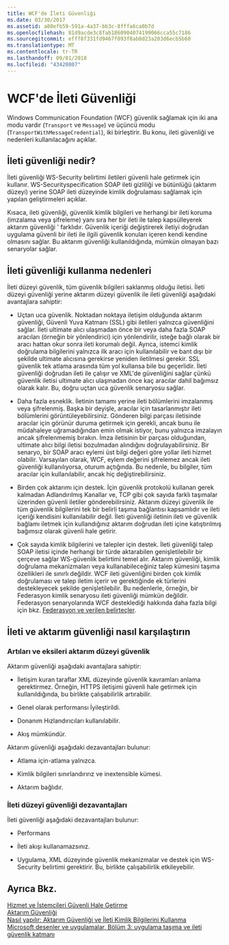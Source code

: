 ```yaml
---
title: WCF'de İleti Güvenliği
ms.date: 03/30/2017
ms.assetid: a80efb59-591a-4a37-bb3c-8fffa6ca0b7d
ms.openlocfilehash: 81d9acde3c8fab1860904074199066cca55c7186
ms.sourcegitcommit: efff8f331fd9467f093f8ab8d23a203d6ecb5b60
ms.translationtype: MT
ms.contentlocale: tr-TR
ms.lasthandoff: 09/01/2018
ms.locfileid: "43420807"
---
```

# <a name="message-security-in-wcf"></a>WCF'de İleti Güvenliği
Windows Communication Foundation (WCF) güvenlik sağlamak için iki ana modu vardır (`Transport` ve `Message`) ve üçüncü modu (`TransportWithMessageCredential`), iki birleştirir. Bu konu, ileti güvenliği ve nedenleri kullanılacağını açıklar.  
  
## <a name="what-is-message-security"></a>İleti güvenliği nedir?  
 İleti güvenliği WS-Security belirtimi iletileri güvenli hale getirmek için kullanır. WS-Securityspecification SOAP ileti gizliliği ve bütünlüğü (aktarım düzeyi) yerine SOAP ileti düzeyinde kimlik doğrulaması sağlamak için yapılan geliştirmeleri açıklar.  
  
 Kısaca, ileti güvenliği, güvenlik kimlik bilgileri ve herhangi bir ileti koruma (imzalama veya şifreleme) yanı sıra her bir ileti ile talep kapsülleyerek aktarım güvenliği ' farklıdır. Güvenlik içeriği değiştirerek iletiyi doğrudan uygulama güvenli bir ileti ile ilgili güvenlik konuları içeren kendi kendine olmasını sağlar. Bu aktarım güvenliği kullanıldığında, mümkün olmayan bazı senaryolar sağlar.  
  
## <a name="reasons-to-use-message-security"></a>İleti güvenliği kullanma nedenleri  
 İleti düzeyi güvenlik, tüm güvenlik bilgileri saklanmış olduğu iletisi. İleti düzeyi güvenliği yerine aktarım düzeyi güvenlik ile ileti güvenliği aşağıdaki avantajlara sahiptir:  
  
-   Uçtan uca güvenlik. Noktadan noktaya iletişim olduğunda aktarım güvenliği, Güvenli Yuva Katmanı (SSL) gibi iletileri yalnızca güvenliğini sağlar. İleti ultimate alıcı ulaşmadan önce bir veya daha fazla SOAP aracıları (örneğin bir yönlendirici) için yönlendirilir, isteğe bağlı olarak bir aracı hattan okur sonra ileti korumalı değil. Ayrıca, istemci kimlik doğrulama bilgilerini yalnızca ilk aracı için kullanılabilir ve bant dışı bir şekilde ultimate alıcısına gerekirse yeniden iletilmesi gerekir. SSL güvenlik tek atlama arasında tüm yol kullansa bile bu geçerlidir. İleti güvenliği doğrudan ileti ile çalışır ve XML'de güvenliğini sağlar çünkü güvenlik iletisi ultimate alıcı ulaşmadan önce kaç aracılar dahil bağımsız olarak kalır. Bu, doğru uçtan uca güvenlik senaryosu sağlar.  
  
-   Daha fazla esneklik. İletinin tamamı yerine ileti bölümlerini imzalanmış veya şifrelenmiş. Başka bir deyişle, aracılar için tasarlanmıştır ileti bölümlerini görüntüleyebilirsiniz. Gönderen bilgi parçası iletisinde aracılar için görünür duruma getirmek için gerekli, ancak bunu ile müdahaleye uğramadığından emin olmak istiyor, bunu yalnızca imzalayın ancak şifrelenmemiş bırakın. İmza iletisinin bir parçası olduğundan, ultimate alıcı bilgi iletisi bozulmadan alındığını doğrulayabilirsiniz. Bir senaryo, bir SOAP aracı eylemi üst bilgi değeri göre yollar ileti hizmet olabilir. Varsayılan olarak, WCF, eylem değerini şifrelemez ancak ileti güvenliği kullanılıyorsa, oturum açtığında. Bu nedenle, bu bilgiler, tüm aracılar için kullanılabilir, ancak hiç değiştirebilirsiniz.  
  
-   Birden çok aktarımı için destek. İçin güvenlik protokolü kullanan gerek kalmadan Adlandırılmış Kanallar ve, TCP gibi çok sayıda farklı taşımalar üzerinden güvenli iletiler gönderebilirsiniz. Aktarım düzeyi güvenlik ile tüm güvenlik bilgilerini tek bir belirli taşıma bağlantısı kapsamlıdır ve ileti içeriği kendisini kullanılabilir değil. İleti güvenliği iletinin ileti ve güvenlik bağlamı iletmek için kullandığınız aktarım doğrudan ileti içine katıştırılmış bağımsız olarak güvenli hale getirir.  
  
-   Çok sayıda kimlik bilgilerini ve talepler için destek. İleti güvenliği talep SOAP iletisi içinde herhangi bir türde aktarabilen genişletilebilir bir çerçeve sağlar WS-güvenlik belirtimi temel alır. Aktarım güvenliği, kimlik doğrulama mekanizmaları veya kullanabileceğiniz talep kümesini taşıma özellikleri ile sınırlı değildir. WCF ileti güvenliğini birden çok kimlik doğrulaması ve talep iletim içerir ve gerektiğinde ek türlerini destekleyecek şekilde genişletilebilir. Bu nedenlerle, örneğin, bir Federasyon kimlik senaryosu ileti güvenliği mümkün değildir. Federasyon senaryolarında WCF desteklediği hakkında daha fazla bilgi için bkz. [Federasyon ve verilen belirteçler](../../../../docs/framework/wcf/feature-details/federation-and-issued-tokens.md).  
  
## <a name="how-message-and-transport-security-compare"></a>İleti ve aktarım güvenliği nasıl karşılaştırın  
  
### <a name="pros-and-cons-of-transport-level-security"></a>Artıları ve eksileri aktarım düzeyi güvenlik  
 Aktarım güvenliği aşağıdaki avantajlara sahiptir:  
  
-   İletişim kuran taraflar XML düzeyinde güvenlik kavramları anlama gerektirmez. Örneğin, HTTPS iletişimi güvenli hale getirmek için kullanıldığında, bu birlikte çalışabilirlik artırabilir.  
  
-   Genel olarak performansı İyileştirildi.  
  
-   Donanım Hızlandırıcıları kullanılabilir.  
  
-   Akış mümkündür.  
  
 Aktarım güvenliği aşağıdaki dezavantajları bulunur:  
  
-   Atlama için-atlama yalnızca.  
  
-   Kimlik bilgileri sınırlandırırız ve inextensible kümesi.  
  
-   Aktarım bağlıdır.  
  
### <a name="disadvantages-of-message-level-security"></a>İleti düzeyi güvenliği dezavantajları  
 İleti güvenliği aşağıdaki dezavantajları bulunur:  
  
-   Performans  
  
-   İleti akışı kullanamazsınız.  
  
-   Uygulama, XML düzeyinde güvenlik mekanizmalar ve destek için WS-Security belirtimi gerektirir. Bu, birlikte çalışabilirlik etkileyebilir.  
  
## <a name="see-also"></a>Ayrıca Bkz.  
 [Hizmet ve İstemcileri Güvenli Hale Getirme](../../../../docs/framework/wcf/feature-details/securing-services-and-clients.md)  
 [Aktarım Güvenliği](../../../../docs/framework/wcf/feature-details/transport-security.md)  
 [Nasıl yapılır: Aktarım Güvenliği ve İleti Kimlik Bilgilerini Kullanma](../../../../docs/framework/wcf/feature-details/how-to-use-transport-security-and-message-credentials.md)  
 [Microsoft desenler ve uygulamalar, Bölüm 3: uygulama taşıma ve ileti güvenlik katmanı](https://go.microsoft.com/fwlink/?LinkId=88897)
